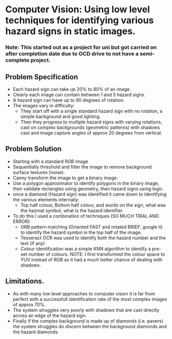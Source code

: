# Computer Vision: Using low level techniques for identifying various hazard signs in static images.

### Note: This started out as a project for uni but got carried on after completion date due to OCD drive to not have a semi-complete project.

## Problem Specification
+ Each hazard sign can take up 20% to 80% of an image.
+ Clearly each image can contain between 1 and 5 hazard signs.
+ A hazard sign can have up to 90 degrees of rotation.
+ The images vary in difficulty:
  - They start off with a single standard hazard sign with no rotation, a simple background and good lighting.
  - Then they progress to multiple hazard signs with varying rotations, cast on complex backgrounds (geometric patterns) with shadows cast and image capture angles of approx 20 degrees from vertical.

## Problem Solution
+ Starting with a standard RGB image
+ Sequentially threshold and filter the image to remove background surface textures (noise).
+ Canny transform the image to get a binary image.
+ Use a polygon approximator to identify polygons in the binary image, then validate rectangles using geometry, then hazard signs using logic.
+ once a diamond (Hazard sign) was identified it came down to identifying the various elements internally:
  - Top half colour, Bottom half colour, and words on the sign, what was the hazmat symbol, what is the hazard identifier. 
+ To do this I used a combination of techniques (SO MUCH TRIAL AND ERROR):
  - ORB pattern matching (Oriented FAST and rotated BRIEF, google it) to identify the hazard symbol in the top half of the image. 
  - Tesseract OCR was used to identify both the hazard number and the text (if any)
  - Colour identification was a simple KNN algorithm to identify a pre-set number of colours. NOTE: I first transformed the colour space to YUV instead of RGB as it had a much better chance of dealing with shadows.

## Limitations.
+ As with many low level approaches to computer vision it is far from perfect with a successfull identification rate of the most complex images of approx 70%. 
+ The system struggles very poorly with shadows that are cast directly across an edge of the hazard sign.
+ Finally if the complex background is made up of diamonds (i.e. pavers) the system struggles do discern between the background diamonds and the hazard diamonds.
